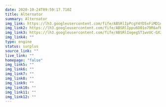 ```yaml
---
date: 2020-10-24T09:59:17.710Z
title: Alternator
summary: Alternator
img_link: https://lh3.googleusercontent.com/fife/ABSRlIpPcgY4YD5xFiMD1d8pGfY9zlG70P71hp_WwsDSwe8qeFk8z_zCHMd6taBcgwo58zhBiEY5sB4uZMaoR00eN3RTKvq11QxiXrjKzqDMZFtPvS4JHZEm0aE-oSsCNfs0Ccuru-6ZrHyIRZP1AQ3fxbrMZdXwxn74ksLO7UUrDn8rIYMdQXIFabjKhEuyklEf6dwlKXot83UPlRNkB9XKRRu4JQhtBVDpeLRiXdlEjjMyZSmOWc4WU5qXq1EszlwWbmm6HYsOxlGWnsl20jXFlg6QfVfSCkddv65xay7dQPII7p2mJ9pY6qC00Ufb3wnjLrg8dJvV3oNM8i35aMzLGZvkzVUgvpTwNGkqf78zDjW6MuypU3ViopwvJ4JO5KQBfq8-jZXPTfKzV-wXcno1iL5IKgTbrMogSHtJPb2OFE4iH4B8p-ZpRmOlPQJRIzEyprBABJ1da6TT3LWI2hz1FPl9HxwdF9PqQwdUb1cLn-hCc01edSv8-qLPaQetokveY02MEjmrjSKNcU4RBztOilRWKrl3yDuhFGh02DlJr6zcVFZ0f8-gEywfHOXKg8tYQfp_TwrnZfkjd83v941CzVvq_V2ijUH_GTvAy1Ek3t1FWyIH770lcAugid9TnZb1qB9tQ4pZWsPl2cjJYPJH8OpCkNJMLLK54xolu7pU0TtDLh7nEnE1kZxt3VMsU3TV_21lW2USI-NhTcZ2crHClM7mMfL3qK_jNw=w851-h666-ft
img_link2: https://lh3.googleusercontent.com/fife/ABSRlIppu6D01o79R6afHUtoPRrXj87DSln5rA5V0UYhex0wdIbuy-xaMSGH4HfUusonI2axmTMJrbYtJsKpoGxfduH4Pq0JwFmCPw11tNG0TkxQfOQ7r-07PVYsdK_m80xGmZ21tGVfoUwzmB7WCOv71jcIcyNl-XwqtmlCLRZfJ_E1uxLhoPnRWzzDp6jjcGw_xeKSnOxgxnCshFYTQV2jP81-j5y83pfbdNEiZZcTYKHPNPB6rK7ssAu4GkuAPxiY2-kuFcZPxY5dSJpka9mLONQ2brteaeWQS8lpOm_0bLlWv6-MM2VUfTDbJziPovc-yh92ba1k3PsM1SQAeAojHwHA3MbNjU9-ZRD5IL9Q0es74Q2ULBoZsuakpcnX7xIfgSxAq4TyJJTZNnhf3HL-K-J4pKlVijJKnDUL75Wf03zmT4B4Q9YjH_D1SBAdZLIw7Nu7_W-87YhslvHBC-sFqEXM32CpVQ-h9qgY9dc-UTbQGMGiVNOcmoO6jBUnwI_Nvxesc1KjJbICjVa8QyD9Io7tjlLSuISK_OaMVXGABU2U_jHHMRDXss5hFTjZ1JKGgUetER7zlir2FSCVo3MOgbQmXznmhtuarbZCB6_vEUDA4Pkf9lPOVn9_H4dspTwqNdP16_LbDcveXz5s-_IovyBA0o98stoZjf6sppP3pF0FGGwdFKtvFwfQD82dCr0mxLoFCDhOfcBiX_F8vSD0G_KiK6HRIf32BQ=w851-h666-ft
img_link3: https://lh3.googleusercontent.com/fife/ABSRlIogegST1wvUC-GX2IhyPY0JC3i4_LnINNln0CKF_Zd8dn-s9-w_jcwVqjyf-n__AOpFJykBLPGbHEjehnE9_ySwGIzoFcVmpgwaolpCHFJMAJpKoTS9C4F4PQZz3bXUmDdaCSNkLT6yiZ5R-zLy4G_xvlKKNvNINxtIcfzmDkoY6TBZeau5N1734YznQtcNl32n5CkYar_0QcizlwbTIX5LfPiJ8xFDIMmzf10cte6Rlo4Tsjs1c7FlgyHjVuBl51GurxJyzLnMcZu_C3lPfWtSJmwZTfBdW9KxPTPUjnZl2xJ-SGU9rRBQSz8UMmYjOYqbuqFMIv4pkfdvk88iuPjIPQ_CbGVBYyNtdqFsGmcnKn8ycZRG7pTCkAg0CLWW52rg06YBdloKZGbYrwInbTAIoLxG19-BL6cRuE6TijY70bEpn2KyfZF_lHF6YXqg5PanjbF6iQ4T5Xf0LwexO-Wdb1RnWICAhiNVfe0UqZidvPffmSi-P_xaOVySmfLe99Pihyj5Mzrp4Z-PzfvK-YbLR-KO-ZC_9p4TKwbYJFPXeSWFr-onGOdeQX3UpGf4FDwB0hN8XXuMQ6r_XDWKcUWrbaoUylDpw-tVcADYeywHu7u1lcUSt7hQtyFrM3xOsXz9MjW-ZCiIAqrL1xN3XdQa5irGPPjWXjZvzZJcVE0SzwAYe2yKK47v_YIRJf5fRD5amNt_-0AvhU6ULZDa2LMM6CA7UFl7kg=w851-h666-ft
img_link4: ""
type: engine
status: surplus
source_link: ""
live_link: ""
homepage: "false"
img_link5: ""
img_link6: ""
img_link7: ""
img_link8: ""
img_link9: ""
img_link10: ""
img_link11: ""
img_link12: ""
---
```

